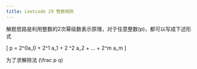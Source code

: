 ```yaml
---
title: Leetcode 29 整数相除
---
```


解题思路是利用整数的2次幂级数表示原理，对于任意整数\(p\)，都可以写成下述形式

\[
  p = 2^0a_0  + 2^1 a_1 + 2 ^2 a_2 + ... + 2^m a_m
  \]

为了求解除法 \(\frac p q\)


